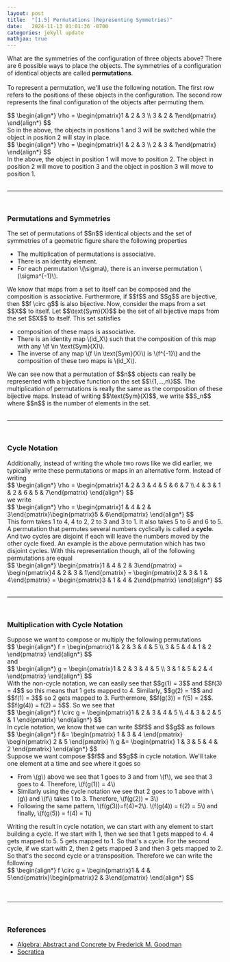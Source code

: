 ```yaml
---
layout: post
title:  "[1.5] Permutations (Representing Symmetries)"
date:   2024-11-13 01:01:36 -0700
categories: jekyll update
mathjax: true
---
```

What are the symmetries of the configuration of three objects above? There are 6 possible ways to place the objects. The symmetries of a configuration of identical objects are called <b>permutations</b>. 
<br>
<br>
To represent a permutation, we'll use the following notation. The first row refers to the positions of these objects in the configuration. The second row represents the final configuration of the objects after permuting them.
<div>
	$$
	\begin{align*}
	 \rho = \begin{pmatrix}1 & 2 & 3 \\ 3 & 2 & 1\end{pmatrix}
	\end{align*}
	$$
</div>
So in the above, the objects in positions 1 and 3 will be switched while the object in position 2 will stay in place. 
<div>
	$$
	\begin{align*}
	 \rho = \begin{pmatrix}1 & 2 & 3 \\ 2 & 3 & 1\end{pmatrix}
	\end{align*}
	$$
</div>
In the above, the object in position 1 will move to position 2. The object in position 2 will move to position 3 and the object in position 3 will move to position 1.
<br>
<br>
<hr>
<br>
<!------------------------------------------------------------------------>
<h3>Permutations and Symmetries</h3>
The set of permutations of $$n$$ identical objects and the set of symmetries of a geometric figure share the following properties
<ul>
	<li>The multiplication of permutations is associative.</li>
	<li>There is an identity element.</li>
	<li>For each permutation \(\sigma\), there is an inverse permutation \(\sigma^{-1}\).</li>
</ul>
We know that maps from a set to itself can be composed and the composition is associative. Furthermore, if $$f$$ and $$g$$ are bijective, then $$f \circ g$$ is also bijective. Now, consider the maps from a set $$X$$ to itself. Let $$\text{Sym}(X)$$ be the set of all bijective maps from the set $$X$$ to itself. This set satisfies
<ul>
	<li>composition of these maps is associative.</li>
	<li>There is an identity map \(id_X\) such that the composition of this map with any \(f \in \text{Sym}(X)\).</li>
	<li>The inverse of any map \(f \in \text{Sym}(X)\) is \(f^{-1}\) and the composition of these two maps is \(id_X\).</li>
</ul>
We can see now that a permutation of $$n$$ objects can really be represented with a bijective function on the set $$\{1,...,n\}$$. The multiplication of permutations is really the same as the composition of these bijective maps. Instead of writing $$\text{Sym}(X)$$, we write $$S_n$$ where $$n$$ is the number of elements in the set.
<br>
<br>
<hr>
<br>
<!------------------------------------------------------------------------>
<h3>Cycle Notation</h3>
Additionally, instead of writing the whole two rows like we did earlier, we typically write these permutations or maps in an alternative form. Instead of writing
<div>
	$$
	\begin{align*}
	 \rho = \begin{pmatrix}1 & 2 & 3 & 4 & 5 & 6 & 7 \\ 4 & 3 & 1 & 2 & 6 & 5 & 7\end{pmatrix}
	\end{align*}
	$$
</div>
we write
<div>
	$$
	\begin{align*}
	 \rho = \begin{pmatrix}1 & 4 & 2 & 3\end{pmatrix}\begin{pmatrix}5 & 6\end{pmatrix}
	\end{align*}
	$$
</div>
This form takes 1 to 4, 4 to 2, 2 to 3 and 3 to 1. It also takes 5 to 6 and 6 to 5. A permutation that permutes several numbers cyclically is called a <b>cycle</b>. And two cycles are disjoint if each will leave the numbers moved by the other cycle fixed. An example is the above permutation which has two disjoint cycles. With this representation though, all of the following permutations are equal
<div>
	$$
	\begin{align*}
	 \begin{pmatrix}1 & 4 & 2 & 3\end{pmatrix} = \begin{pmatrix}4 & 2 & 3 & 1\end{pmatrix} = \begin{pmatrix}2 & 3 & 1 & 4\end{pmatrix} = \begin{pmatrix}3 & 1 & 4 & 2\end{pmatrix}
	\end{align*}
	$$
</div>
<br>
<hr>
<br>
<!------------------------------------------------------------------------>
<h3>Multiplication with Cycle Notation</h3>
Suppose we want to compose or multiply the following permutations
<div>
	$$
	\begin{align*}
	 f = \begin{pmatrix}1 & 2 & 3 & 4 & 5 \\ 3 & 5 & 4 & 1 & 2 \end{pmatrix}
	\end{align*}
	$$
</div>
and 
<div>
	$$
	\begin{align*}
	 g = \begin{pmatrix}1 & 2 & 3 & 4 & 5 \\ 3 & 1 & 5 & 2 & 4 \end{pmatrix}
	\end{align*}
	$$
</div>
With the non-cycle notation, we can easily see that $$g(1) = 3$$ and $$f(3) = 4$$ so this means that 1 gets mapped to 4. Similarly, $$g(2) = 1$$ and $$f(1) = 3$$ so 2 gets mapped to 3. Furthermore, $$f(g(3)) = f(5) = 2$$. $$f(g(4)) = f(2) = 5$$. So we see that
<div>
	$$
	\begin{align*}
	 f \circ g = \begin{pmatrix}1 & 2 & 3 & 4 & 5 \\ 4 & 3 & 2 & 5 & 1 \end{pmatrix}
	\end{align*}
	$$
</div>
In cycle notation, we know that we can write $$f$$ and $$g$$ as follows
<div>
	$$
	\begin{align*}
	 f &= \begin{pmatrix} 1 & 3 & 4 \end{pmatrix} \begin{pmatrix} 2 & 5 \end{pmatrix} \\
	 g &= \begin{pmatrix} 1 & 3 & 5 & 4 & 2 \end{pmatrix}
	\end{align*}
	$$
</div>
Suppose we want compose $$f$$ and $$g$$ in cycle notation. We'll take one element at a time and see where it goes so
<ul>
	<li>From \(g\) above we see that 1 goes to 3 and from \(f\), we see that 3 goes to 4. Therefore, \(f(g(1)) = 4\)</li>
	<li>Similarly using the cycle notation we see that 2 goes to 1 above with \(g\) and \(f\) takes 1 to 3. Therefore, \(f(g(2)) = 3\)</li>
	<li>Following the same pattern, \(f(g(3))=f(4)=2\). \(f(g(4)) = f(2) = 5\) and finally, \(f(g(5)) = f(4) = 1\)</li>
</ul>
Writing the result in cycle notation, we can start with any element to start building a cycle. If we start with 1, then we see that 1 gets mapped to 4. 4 gets mapped to 5. 5 gets mapped to 1. So that's a cycle. For the second cycle, if we start with 2, then 2 gets mapped 3 and then 3 gets mapped to 2. So that's the second cycle or a transposition. Therefore we can write the following
<div>
	$$
	\begin{align*}
	 f \circ g = \begin{pmatrix}1 & 4 & 5\end{pmatrix}\begin{pmatrix}2 & 3\end{pmatrix}
	\end{align*}
	$$
</div>
<br>
<br>
<hr>
<br>
<!------------------------------------------------------------------------>
<h3>References</h3>
<ul>
<li><a href="https://homepage.divms.uiowa.edu/~goodman/algebrabook.dir/algebrabook.html">Algebra: Abstract and Concrete by Frederick M. Goodman</a></li>
<li><a href="https://www.youtube.com/watch?v=MpKG6FmcIHk">Socratica</a></li>
</ul>






















